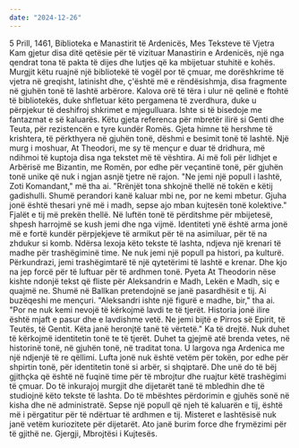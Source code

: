 ```yaml
---
date: "2024-12-26"
---
```

5 Prill, 1461, Biblioteka e Manastirit të Ardenicës, Mes Teksteve të Vjetra
Kam gjetur disa ditë qetësie për të vizituar Manastirin e Ardenicës, një nga qendrat tona të pakta të dijes dhe lutjes që ka mbijetuar stuhitë e kohës. Murgjit këtu ruajnë një bibliotekë të vogël por të çmuar, me dorëshkrime të vjetra në greqisht, latinisht dhe, ç'është më e rëndësishmja, disa fragmente në gjuhën tonë të lashtë arbërore.
Kalova orë të tëra i ulur në qelinë e ftohtë të bibliotekës, duke shfletuar këto pergamena të zverdhura, duke u përpjekur të deshifroj shkrimet e mjegulluara. Ishte si të bisedoje me fantazmat e së kaluarës. Këtu gjeta referenca për mbretër ilirë si Genti dhe Teuta, për rezistencën e tyre kundër Romës. Gjeta himne të hershme të krishtera, të përkthyera në gjuhën tonë, dëshmi e besimit tonë të lashtë.
Një murg i moshuar, At Theodori, me sy të mençur e duar të dridhura, më ndihmoi të kuptoja disa nga tekstet më të vështira. Ai më foli për lidhjet e Arbërisë me Bizantin, me Romën, por edhe për veçantinë tonë, për gjuhën tonë unike që nuk i ngjan asnjë tjetre në rajon.
"Ne jemi një popull i lashtë, Zoti Komandant," më tha ai. "Rrënjët tona shkojnë thellë në tokën e këtij gadishulli. Shumë perandori kanë kaluar mbi ne, por ne kemi mbetur. Gjuha jonë është thesari ynë më i madh, sepse ajo mban kujtesën tonë kolektive."
Fjalët e tij më prekën thellë. Në luftën tonë të përditshme për mbijetesë, shpesh harrojmë se kush jemi dhe nga vijmë. Identiteti ynë është arma jonë më e fortë kundër përpjekjeve të armikut për të na asimiluar, për të na zhdukur si komb.
Ndërsa lexoja këto tekste të lashta, ndjeva një krenari të madhe për trashëgiminë time. Ne nuk jemi një popull pa histori, pa kulturë. Përkundrazi, jemi trashëgimtarë të një qytetërimi të lashtë e krenar. Dhe kjo na jep forcë për të luftuar për të ardhmen tonë.
Pyeta At Theodorin nëse kishte ndonjë tekst që fliste për Aleksandrin e Madh, Lekën e Madh, siç e quajmë ne. Shumë në Ballkan pretendojnë se janë pasardhësit e tij. Ai buzëqeshi me mençuri. "Aleksandri ishte një figurë e madhe, bir," tha ai. "Por ne nuk kemi nevojë të kërkojmë lavdi te të tjerët. Historia jonë ilire është mjaft e pasur dhe e lavdishme vetë. Ne jemi bijtë e Pirros së Epirit, të Teutës, të Gentit. Këta janë heronjtë tanë të vërtetë."
Ka të drejtë. Nuk duhet të kërkojmë identitetin tonë te të tjerët. Duhet ta gjejmë atë brenda vetes, në historinë tonë, në gjuhën tonë, në traditat tona.
U largova nga Ardenica me një ndjenjë të re qëllimi. Lufta jonë nuk është vetëm për tokën, por edhe për shpirtin tonë, për identitetin tonë si arbër, si shqiptarë. Dhe unë do të bëj gjithçka që është në fuqinë time për të mbrojtur dhe ruajtur këtë trashëgimi të çmuar.
Do të inkurajoj murgjit dhe dijetarët tanë të mbledhin dhe të studiojnë këto tekste të lashta. Do të mbështes përdorimin e gjuhës sonë në kisha dhe në administratë. Sepse një popull që njeh të kaluarën e tij, është më i përgatitur për të ndërtuar të ardhmen e tij.
Misteret e lashtësisë nuk janë vetëm kuriozitete për dijetarët. Ato janë burim force dhe frymëzimi për të gjithë ne.
Gjergji, Mbrojtësi i Kujtesës.